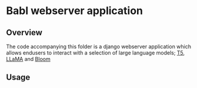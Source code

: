 # Babl webserver application 

## Overview 
The code accompanying this folder is a django webserver application which allows endusers to interact with a selection of large language models; [T5](https://en.wikipedia.org/wiki/T5_(language_model)), [LLaMA](https://en.wikipedia.org/wiki/Llama_language_model) and 
[Bloom](https://en.wikipedia.org/wiki/BLOOM_(language_model))


## Usage 

